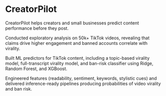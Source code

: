 # CreatorPilot
CreatorPilot helps creators and small businesses predict content performance before they post.

Conducted exploratory analysis on 50k+ TikTok videos, revealing that claims drive higher engagement and banned accounts correlate with virality.

Built ML predictors for TikTok content, including a topic-based virality model, full-transcript virality model, and ban-risk classifier using Ridge, Random Forest, and XGBoost.

Engineered features (readability, sentiment, keywords, stylistic cues) and delivered inference-ready pipelines producing probabilities of video virality and ban risk.
